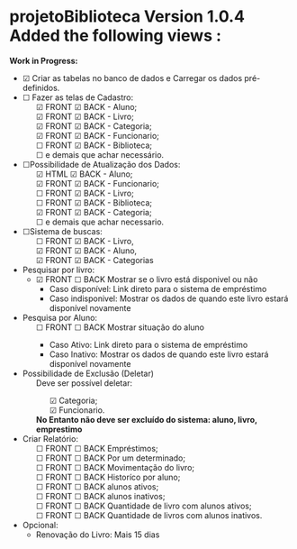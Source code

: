 # projetoBiblioteca Version 1.0.4 Added the following views :

<strong>Work in Progress:</strong>
<ul>
    <li>&#9745; Criar as tabelas no banco de dados e Carregar os dados pré-definidos.</li>
    <li>&#9744; Fazer as telas de Cadastro:
        <ul>&#9745; FRONT &#9745; BACK - Aluno;
            <br>&#9745; FRONT &#9745; BACK - Livro;
            <br>&#9745; FRONT &#9745; BACK - Categoria;
            <br>&#9745; FRONT &#9745; BACK - Funcionario;
            <br>&#9744; FRONT &#9745; BACK - Biblioteca;
            <br>&#9744; e demais que achar necessário.
        </ul>
    </li>
    <li>&#9744;Possibilidade de Atualização dos Dados:
        <ul>&#9745; HTML &#9745; BACK - Aluno;
            <br>&#9745; FRONT &#9745; BACK - Funcionario;
            <br>&#9744; FRONT &#9745; BACK - Livro;
            <br>&#9744; FRONT &#9745; BACK - Biblioteca;
            <br>&#9745; FRONT &#9745; BACK - Categoria;
            <br>&#9744; e demais que achar necessario.
        </ul>
    </li>
    <li>&#9744;Sistema de buscas:
        <ul> &#9744; FRONT &#9745; BACK - Livro,
            <br>&#9745; FRONT &#9745; BACK - Aluno,
            <br>&#9745; FRONT &#9745; BACK - Categorias</ul>
    </li>
    <li>Pesquisar por livro:
        <ul>
            <li>&#9745; FRONT &#9744; BACK Mostrar se o livro está disponivel ou não
                <ul>
                    <li>Caso disponível: Link direto para o sistema de empréstimo</li>
                    <li>Caso indisponivel: Mostrar os dados de quando este livro estará disponível novamente</li>
                </ul>
            </li>
        </ul>
    </li>
    <li>Pesquisa por Aluno:
        <ul>
            &#9744; FRONT &#9744; BACK Mostrar situação do aluno
            <ul>
                <li>Caso Ativo: Link direto para o sistema de empréstimo</li>
                <li>Caso Inativo: Mostrar os dados de quando este livro estará disponível novamente</li>
            </ul>
        </ul>
    </li>
    <li>Possibilidade de Exclusão (Deletar)
        <ul>
            Deve ser possível deletar:
            <ul>&#9745; Categoria;
                <br>&#9745; Funcionario.</ul>
            <strong>No Entanto não deve ser excluído do sistema: aluno, livro, emprestimo</strong>
        </ul>
    </li>
    <li>Criar Relatório:
        <ul>
            &#9744; FRONT &#9744; BACK Empréstimos;
            <br>&#9744; FRONT &#9744; BACK Por um determinado;
            <br>&#9744; FRONT &#9744; BACK Movimentação do livro;
            <br>&#9744; FRONT &#9744; BACK Historíco por aluno;
            <br>&#9744; FRONT &#9744; BACK alunos ativos;
            <br>&#9744; FRONT &#9744; BACK alunos inativos;
            <br>&#9744; FRONT &#9744; BACK Quantidade de livro com alunos ativos;
            <br>&#9744; FRONT &#9744; BACK Quantidade de livros com alunos inativos.
        </ul>
    </li>
    <li>Opcional:
        <ul>
            <li>Renovação do Livro: Mais 15 dias</li>
        </ul>
    </li>
</ul>
